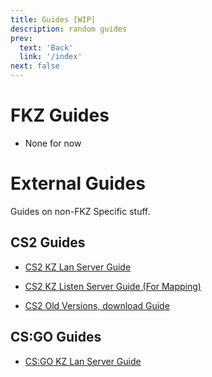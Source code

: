 ```yaml
---
title: Guides [WIP]
description: random guides
prev: 
  text: 'Back'
  link: '/index'
next: false
---
```


# FKZ Guides

- None for now

# External Guides

Guides on non-FKZ Specific stuff.

## CS2 Guides
- [CS2 KZ Lan Server Guide](/guides/cs2kz-lan)
- [CS2 KZ Listen Server Guide (For Mapping)](/guides/cs2kz-listen)

- [CS2 Old Versions, download Guide](/guides/cs2-versions)

## CS:GO Guides
- [CS:GO KZ Lan Server Guide](/guides/csgokz-lan)
